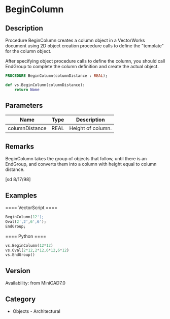 # BeginColumn

## Description
Procedure BeginColumn creates a column object in a VectorWorks document using 2D object creation procedure calls to define the &quot;template&quot; for the column object. 

After specifying object procedure calls to define the column, you should call EndGroup to complete the column definition and create the actual object.

```pascal
PROCEDURE BeginColumn(columnDistance : REAL);
```

```python
def vs.BeginColumn(columnDistance):
    return None
```

## Parameters
|Name|Type|Description|
|---|---|---|
|columnDistance|REAL|Height of column.|

## Remarks
BeginColumn takes the group of objects that follow, until there is an EndGroup, and converts them into a column with height equal to column distance.

[sd 8/17/98]

## Examples
==== VectorScript ====
```pascal
BeginColumn(12');
Oval(2',2',6',6');
EndGroup;
```
==== Python ====
```python
vs.BeginColumn(12*12)
vs.Oval(2*12,2*12,6*12,6*12)
vs.EndGroup()
```

## Version
Availability: from MiniCAD7.0

## Category
* Objects - Architectural


